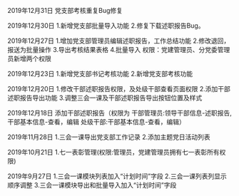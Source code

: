 2019年12月31日
党支部考核重复Bug修复

2019年12月30日
1.新增党支部批量导入功能
2.修复下载述职报告Bug。

2019年12月27日
1.增加党支部管理员编辑述职报告，工作总结功能
2.修改退回，报送为批量操作
3.导出考核结果表格
4.批量导入
权限：党建管理员、分党委管理员新增两个权限

2019年12月23日
1.新增党支部书记考核功能
2.新增党支部考核功能

2019年12月20日
1.修改干部述职报告权限，及处级干部查看页面权限
2.添加干部述职报告导出功能
3.调整三会一课及干部述职报告导出按钮位置及样式

2019年12月18日
添加干部述职报告（权限为
干部管理员:领导干部信息-述职报告,干部基本信息-查看，编辑
处级干部:干部基本信息-查看，编辑）

2019年11月28日
1.三会一课导出党支部工作记录
2.添加主题党日活动列表

2019年10月21日
1.七一表彰管理(权限:管理员，党建管理员拥有七一表彰所有权限)

2019年9月27日
1.三会一课模块列表加入“计划时间”字段
2.三会一课列表列显示顺序调整
3.三会一课模块导出和批量导入加入“计划时间”字段